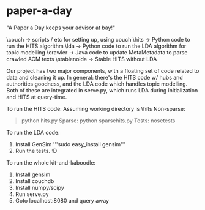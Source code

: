 paper-a-day
===========

"A Paper a Day keeps your advisor at bay!"

\couch -> scripts / etc for setting up, using couch 
\hits -> Python code to run the HITS algorithm
\lda -> Python code to run the LDA algorithm for topic modelling
\crawler -> Java code to update MetaMetadata to parse crawled ACM texts
\stablenolda -> Stable HITS without LDA

Our project has two major components, with a floating set of code related to data and cleaning it up. In general: there's the HITS code w/ hubs and authorities goodness, and the LDA code which handles topic modelling. Both of these are integrated in serve.py, which runs LDA during initialization and HITS at query-time.

To run the HITS code: 
Assuming working directory is \hits
Non-sparse:
  > python hits.py
Sparse:
  > python sparsehits.py
Tests:
  > nosetests

To run the LDA code: 
1. Install GenSim '''sudo easy_install gensim''' 
2. Run the tests. :D 

To run the whole kit-and-kaboodle:
1. Install gensim
2. Install couchdb
3. Install numpy/scipy
4. Run serve.py
5. Goto localhost:8080 and query away
